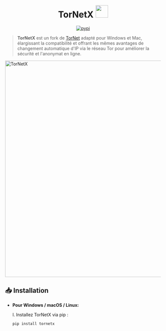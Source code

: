 <h1 align="center">TorNetX <img src="https://cdn.pixabay.com/animation/2024/02/25/18/24/18-24-37-183_512.gif" width="40px"></h1>

<p align="center">
<a href="https://pypi.python.org/pypi/tornet" rel="nofollow">
  <img src="http://img.shields.io/pypi/v/tornet.png" alt="pypi">
</a>
</p>

> **TorNetX** est un fork de [TorNet](https://github.com/ByteBreach/tornet/) adapté pour Windows et Mac, élargissant la compatibilité et offrant les mêmes avantages de changement automatique d'IP via le réseau Tor pour améliorer la sécurité et l'anonymat en ligne.

<img alt="TorNetX" src="https://bytebreach.github.io/img/port.png" width="700"/>

## 📥 Installation

- **Pour Windows / macOS / Linux:**

  I. Installez TorNetX via pip :
  ```bash
  pip install tornetx

